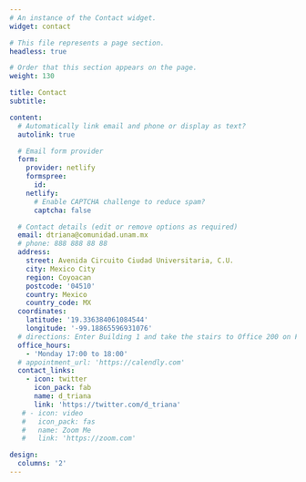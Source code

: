 ```yaml
---
# An instance of the Contact widget.
widget: contact

# This file represents a page section.
headless: true

# Order that this section appears on the page.
weight: 130

title: Contact
subtitle:

content:
  # Automatically link email and phone or display as text?
  autolink: true

  # Email form provider
  form:
    provider: netlify
    formspree:
      id:
    netlify:
      # Enable CAPTCHA challenge to reduce spam?
      captcha: false

  # Contact details (edit or remove options as required)
  email: dtriana@comunidad.unam.mx
  # phone: 888 888 88 88
  address:
    street: Avenida Circuito Ciudad Universitaria, C.U.
    city: Mexico City
    region: Coyoacan
    postcode: '04510'
    country: Mexico
    country_code: MX
  coordinates:
    latitude: '19.336384061084544'
    longitude: '-99.18865596931076'
  # directions: Enter Building 1 and take the stairs to Office 200 on Floor 2
  office_hours:
    - 'Monday 17:00 to 18:00'
  # appointment_url: 'https://calendly.com'
  contact_links:
    - icon: twitter
      icon_pack: fab
      name: d_triana
      link: 'https://twitter.com/d_triana'
   # - icon: video
   #   icon_pack: fas
   #   name: Zoom Me
   #   link: 'https://zoom.com'

design:
  columns: '2'
---
```

